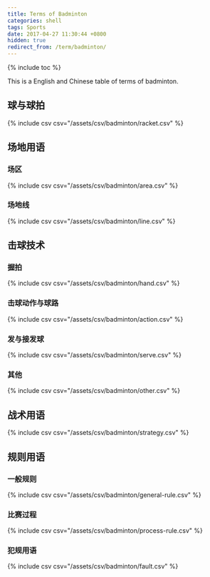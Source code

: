 ```yaml
---
title: Terms of Badminton
categories: shell
tags: Sports
date: 2017-04-27 11:30:44 +0800
hidden: true
redirect_from: /term/badminton/
---
```


{% include toc %}

This is a English and Chinese table of terms of badminton.

<!--shoreline-->

## 球与球拍

{% include csv csv="/assets/csv/badminton/racket.csv" %}


## 场地用语

### 场区

{% include csv csv="/assets/csv/badminton/area.csv" %}

### 场地线

{% include csv csv="/assets/csv/badminton/line.csv" %}


## 击球技术

### 握拍

{% include csv csv="/assets/csv/badminton/hand.csv" %}

### 击球动作与球路

{% include csv csv="/assets/csv/badminton/action.csv" %}

### 发与接发球

{% include csv csv="/assets/csv/badminton/serve.csv" %}

### 其他

{% include csv csv="/assets/csv/badminton/other.csv" %}


## 战术用语

{% include csv csv="/assets/csv/badminton/strategy.csv" %}


## 规则用语

### 一般规则

{% include csv csv="/assets/csv/badminton/general-rule.csv" %}

### 比赛过程

{% include csv csv="/assets/csv/badminton/process-rule.csv" %}

### 犯规用语

{% include csv csv="/assets/csv/badminton/fault.csv" %}
